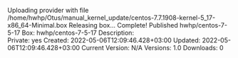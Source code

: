 Uploading provider with file /home/hwhp/Otus/manual_kernel_update/centos-7.7.1908-kernel-5_17-x86_64-Minimal.box
Releasing box...
Complete! Published hwhp/centos-7-5-17
Box:              hwhp/centos-7-5-17
Description:      
Private:          yes
Created:          2022-05-06T12:09:46.428+03:00
Updated:          2022-05-06T12:09:46.428+03:00
Current Version:  N/A
Versions:         1.0
Downloads:        0

